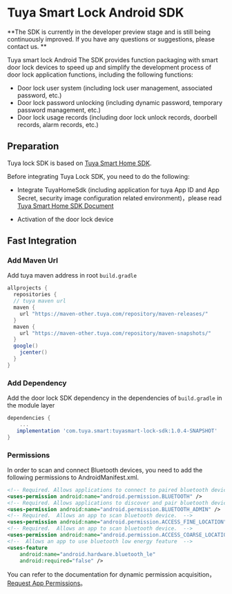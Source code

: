 # Tuya Smart Lock Android SDK

**The SDK is currently in the developer preview stage and is still being continuously improved. If you have any questions or suggestions, please contact us. **

Tuya smart lock Android The SDK provides function packaging with smart door lock devices to speed up and simplify the development process of door lock application functions, including the following functions:

* Door lock user system (including lock user management, associated password, etc.)
* Door lock password unlocking (including dynamic password, temporary password management, etc.)
* Door lock usage records (including door lock unlock records, doorbell records, alarm records, etc.)

## Preparation

Tuya lock SDK is based on [Tuya Smart Home SDK](https://tuyainc.github.io/tuyasmart_home_android_sdk_doc/en/).

Before integrating Tuya Lock SDK, you need to do the following:

* Integrate TuyaHomeSdk (including application for tuya App ID and App Secret, security image configuration related environment)，please read [Tuya Smart Home SDK Document](https://tuyainc.github.io/tuyasmart_home_android_sdk_doc/en/resource/Preparation.html)

* Activation of the door lock device

## Fast Integration

### Add Maven Url

Add tuya maven address in root `build.gradle` 

```groovy
allprojects {
  repositories {
  // tuya maven url
  maven {
    url "https://maven-other.tuya.com/repository/maven-releases/"
  }
  maven {
    url "https://maven-other.tuya.com/repository/maven-snapshots/"
  }
  google()
    jcenter()
  }
}
```

### Add Dependency

Add the door lock SDK dependency in the dependencies of `build.gradle` in the module layer

```groovy
dependencies {
    ...
   implementation 'com.tuya.smart:tuyasmart-lock-sdk:1.0.4-SNAPSHOT'
}
```

### Permissions

In order to scan and connect Bluetooth devices, you need to add the following permissions to AndroidManifest.xml.

```xml
<!-- Required. Allows applications to connect to paired bluetooth devices.  -->
<uses-permission android:name="android.permission.BLUETOOTH" />
<!-- Required. Allows applications to discover and pair bluetooth devices.  -->
<uses-permission android:name="android.permission.BLUETOOTH_ADMIN" />
<!-- Required.  Allows an app to scan bluetooth device.  -->
<uses-permission android:name="android.permission.ACCESS_FINE_LOCATION" />
<!-- Required.  Allows an app to scan bluetooth device.  -->
<uses-permission android:name="android.permission.ACCESS_COARSE_LOCATION" />
<!--  Allows an app to use bluetooth low energy feature  -->
<uses-feature
	android:name="android.hardware.bluetooth_le"
	android:required="false" />
```

You can refer to the documentation for dynamic permission acquisition，[Request App Permissions](https://developer.android.com/training/permissions/requesting?hl=en#make-the-request)。

